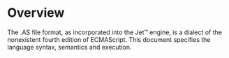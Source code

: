 # Overview

The .AS file format, as incorporated into the Jet™ engine, is a dialect of the nonexistent fourth edition of ECMAScript. This document specifies the language syntax, semantics and execution.